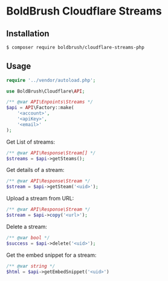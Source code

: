 # BoldBrush Cloudflare Streams

## Installation

```bash
$ composer require boldbrush/cloudflare-streams-php
```

## Usage

```php
require '../vendor/autoload.php';

use BoldBrush\Cloudflare\API;

/** @var API\Enpoints\Streams */
$api = API\Factory::make(
    '<account>',
    '<apiKey>',
    '<email>'
);
```

Get List of streams:

```php
/** @var API\Response\Stream[] */
$streams = $api->getSteams();
```

Get details of a stream:

```php
/** @var API\Response\Stream */
$stream = $api->getSteam('<uid>');
```

Upload a stream from URL:

```php
/** @var API\Response\Stream */
$stream = $api->copy('<url>');
```

Delete a stream:

```php
/** @var bool */
$success = $api->delete('<uid>');
```

Get the embed snippet for a stream:

```php
/** @var string */
$html = $api->getEmbedSnippet('<uid>')
```